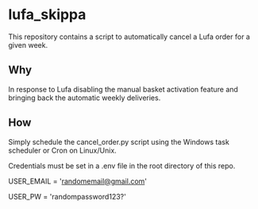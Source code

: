 # lufa_skippa
This repository contains a script to automatically cancel a Lufa order for a given week. 

## Why
In response to Lufa disabling the manual basket activation feature and bringing back the automatic weekly deliveries. 

## How
Simply schedule the cancel_order.py script using the Windows task scheduler or Cron on Linux/Unix. 

Credentials must be set in a .env file in the root directory of this repo. 

USER_EMAIL = 'randomemail@gmail.com'

USER_PW = 'randompassword123?'




